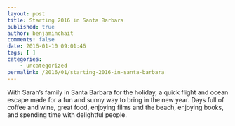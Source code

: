 ```yaml
---
layout: post
title: Starting 2016 in Santa Barbara
published: true
author: benjaminchait
comments: false
date: 2016-01-10 09:01:46
tags: [ ]
categories:
    - uncategorized
permalink: /2016/01/starting-2016-in-santa-barbara
---
```

With Sarah’s family in Santa Barbara for the holiday, a quick flight and ocean escape made for a fun and sunny way to bring in the new year. Days full of coffee and wine, great food, enjoying films and the beach, enjoying books, and spending time with delightful people.

